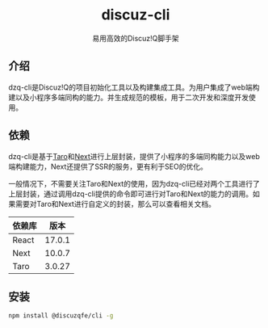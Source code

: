 <h1 align="center">discuz-cli</h1>
<p align="center">易用高效的Discuz!Q脚手架</p>

## 介绍
dzq-cli是Discuz!Q的项目初始化工具以及构建集成工具。为用户集成了web端构建以及小程序多端同构的能力。并生成规范的模板，用于二次开发和深度开发使用。

## 依赖

dzq-cli是基于[Taro](https://taro-docs.jd.com/taro/docs/README)和[Next](https://nextjs.org/)进行上层封装，提供了小程序的多端同构能力以及web端构建能力，Next还提供了SSR的服务，更有利于SEO的优化。

一般情况下，不需要关注Taro和Next的使用，因为dzq-cli已经对两个工具进行了上层封装，通过调用dzq-cli提供的命令即可进行对Taro和Next的能力的调用。如果需要对Taro和Next进行自定义的封装，那么可以查看相关文档。

| 依赖库 | 版本 | 
|  ----  | ----  |
| React | 17.0.1 | 
| Next | 10.0.7 | 
| Taro | 3.0.27 | 

## 安装

```bash
npm install @discuzqfe/cli -g
```

## 

<!--<ComponentTOC>-->
<!--</ComponentTOC>-->